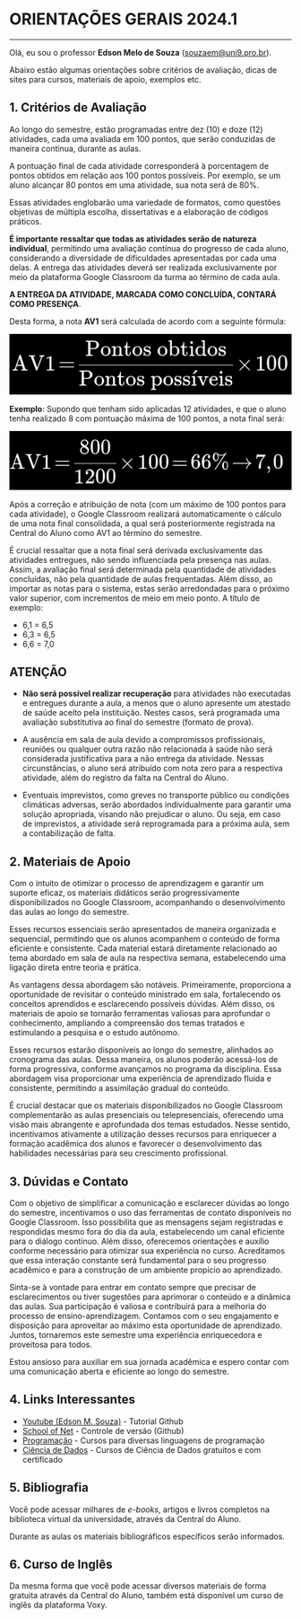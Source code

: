 # ORIENTAÇÕES GERAIS 2024.1

___

Olá, eu sou o professor __Edson Melo de Souza__ (<souzaem@uni9.pro.br>).

Abaixo estão algumas orientações sobre critérios de avaliação, dicas de sites para cursos, materiais de apoio, exemplos etc.

## 1. Critérios de Avaliação

Ao longo do semestre, estão programadas entre dez (10) e doze (12) atividades, cada uma avaliada em 100 pontos, que serão conduzidas de maneira contínua, durante as aulas.

A pontuação final de cada atividade corresponderá à porcentagem de pontos obtidos em relação aos 100 pontos possíveis. Por exemplo, se um aluno alcançar 80 pontos em uma atividade, sua nota será de 80%.

Essas atividades englobarão uma variedade de formatos, como questões objetivas de múltipla escolha, dissertativas e a elaboração de códigos práticos.

__É importante ressaltar que todas as atividades serão de natureza individual__, permitindo uma avaliação contínua do progresso de cada aluno, considerando a diversidade de dificuldades apresentadas por cada uma delas. A entrega das atividades deverá ser realizada exclusivamente por meio da plataforma Google Classroom da turma ao término de cada aula.

__A ENTREGA DA ATIVIDADE, MARCADA COMO CONCLUÍDA, CONTARÁ COMO PRESENÇA__.

Desta forma, a nota __AV1__ será calculada de acordo com a seguinte fórmula:

![equação](eq01.png)

**Exemplo**:  Supondo que tenham sido aplicadas 12 atividades, e que o aluno tenha realizado 8 com pontuação máxima de 100 pontos, a nota final será:

![exemplo de cálculo](eq02.png)

Após a correção e atribuição de nota (com um máximo de 100 pontos para cada atividade), o Google Classroom realizará automaticamente o cálculo de uma nota final consolidada, a qual será posteriormente registrada na Central do Aluno como AV1 ao término do semestre.

É crucial ressaltar que a nota final será derivada exclusivamente das atividades entregues, não sendo influenciada pela presença nas aulas. Assim, a avaliação final será determinada pela quantidade de atividades concluídas, não pela quantidade de aulas frequentadas. Além disso, ao importar as notas para o sistema, estas serão arredondadas para o próximo valor superior, com incrementos de meio em meio ponto. A título de exemplo:

* 6,1 = 6,5
* 6,3 = 6,5
* 6,6 = 7,0

## __ATENÇÃO__

* __Não será possível realizar recuperação__ para atividades não executadas e entregues durante a aula, a menos que o aluno apresente um atestado de saúde aceito pela instituição. Nestes casos, será programada uma avaliação substitutiva ao final do semestre (formato de prova).

* A ausência em sala de aula devido a compromissos profissionais, reuniões ou qualquer outra razão não relacionada à saúde não será considerada justificativa para a não entrega da atividade. Nessas circunstâncias, o aluno será atribuído com nota zero para a respectiva atividade, além do registro da falta na Central do Aluno.

* Eventuais imprevistos, como greves no transporte público ou condições climáticas adversas, serão abordados individualmente para garantir uma solução apropriada, visando não prejudicar o aluno. Ou seja, em caso de imprevistos, a atividade será reprogramada para a próxima aula, sem a contabilização de falta.

## 2. Materiais de Apoio

Com o intuito de otimizar o processo de aprendizagem e garantir um suporte eficaz, os materiais didáticos serão progressivamente disponibilizados no Google Classroom, acompanhando o desenvolvimento das aulas ao longo do semestre.

Esses recursos essenciais serão apresentados de maneira organizada e sequencial, permitindo que os alunos acompanhem o conteúdo de forma eficiente e consistente. Cada material estará diretamente relacionado ao tema abordado em sala de aula na respectiva semana, estabelecendo uma ligação direta entre teoria e prática.

As vantagens dessa abordagem são notáveis. Primeiramente, proporciona a oportunidade de revisitar o conteúdo ministrado em sala, fortalecendo os conceitos aprendidos e esclarecendo possíveis dúvidas. Além disso, os materiais de apoio se tornarão ferramentas valiosas para aprofundar o conhecimento, ampliando a compreensão dos temas tratados e estimulando a pesquisa e o estudo autônomo.

Esses recursos estarão disponíveis ao longo do semestre, alinhados ao cronograma das aulas. Dessa maneira, os alunos poderão acessá-los de forma progressiva, conforme avançamos no programa da disciplina. Essa abordagem visa proporcionar uma experiência de aprendizado fluida e consistente, permitindo a assimilação gradual do conteúdo.

É crucial destacar que os materiais disponibilizados no Google Classroom complementarão as aulas presenciais ou telepresenciais, oferecendo uma visão mais abrangente e aprofundada dos temas estudados. Nesse sentido, incentivamos ativamente a utilização desses recursos para enriquecer a formação acadêmica dos alunos e favorecer o desenvolvimento das habilidades necessárias para seu crescimento profissional.

## 3. Dúvidas e Contato

Com o objetivo de simplificar a comunicação e esclarecer dúvidas ao longo do semestre, incentivamos o uso das ferramentas de contato disponíveis no Google Classroom. Isso possibilita que as mensagens sejam registradas e respondidas mesmo fora do dia da aula, estabelecendo um canal eficiente para o diálogo contínuo. Além disso, oferecemos orientações e auxílio conforme necessário para otimizar sua experiência no curso. Acreditamos que essa interação constante será fundamental para o seu progresso acadêmico e para a construção de um ambiente propício ao aprendizado.

Sinta-se à vontade para entrar em contato sempre que precisar de esclarecimentos ou tiver sugestões para aprimorar o conteúdo e a dinâmica das aulas. Sua participação é valiosa e contribuirá para a melhoria do processo de ensino-aprendizagem. Contamos com o seu engajamento e disposição para aproveitar ao máximo esta oportunidade de aprendizado. Juntos, tornaremos este semestre uma experiência enriquecedora e proveitosa para todos.

Estou ansioso para auxiliar em sua jornada acadêmica e espero contar com uma comunicação aberta e eficiente ao longo do semestre.

## 4. Links Interessantes

* [Youtube (Edson M. Souza)](https://youtu.be/aqErh3MlJsE) - Tutorial Github
* [School of Net](https://www.schoolofnet.com/curso/git/controle-de-versao/git-e-github/) - Controle de versão (Github)
* [Programação](https://www.w3schools.com/) - Cursos para diversas linguagens de programação
* [Ciência de Dados](https://www.datascienceacademy.com.br/cursosgratuitos) - Cursos de Ciência de Dados gratuitos e com certificado

## 5. Bibliografia

Você pode acessar milhares de _e-books_, artigos e livros completos na biblioteca virtual da universidade, através da Central do Aluno.

Durante as aulas os materiais bibliográficos específicos serão informados.

## 6. Curso de Inglês

Da mesma forma que você pode acessar diversos materiais de forma gratuita através da Central do Aluno, também está disponível um curso de inglês da plataforma Voxy.
